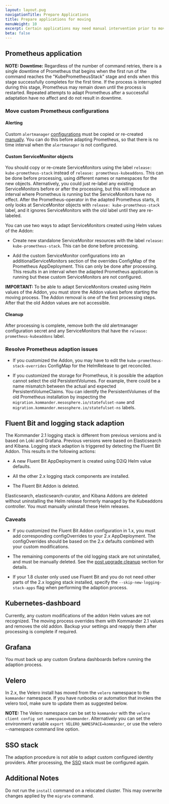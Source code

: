 ```yaml
---
layout: layout.pug
navigationTitle: Prepare Applications
title: Prepare applications for moving
menuWeight: 10
excerpt: Certain applications may need manual intervention prior to moving
beta: false
---
```


<!-- markdownlint-disable MD0013 MD030 -->

## Prometheus application

<p class="message--note"><strong>NOTE: </strong> <strong>Downtime:</strong> Regardless of the number of command retries, there is a single downtime of Prometheus that begins when the first run of the command reaches the "KubePrometheusStack" stage and ends when this stage successfully completes for the first time. If the process is interrupted during this stage, Prometheus may remain down until the process is restarted. Repeated attempts to adapt Prometheus after a successful adaptation have no affect and do not result in downtime.</p>

### Move custom Prometheus configurations

#### Alerting

Custom `alertmanager` [configurations](/dkp/konvoy/1.8/monitoring/#notify-prometheus-alerts-in-slack) must be copied or re-created [manually](/dkp/kommander/2.1/monitoring/#notify-prometheus-alerts-in-slack). You can do this before adapting Prometheus, so that there is no time interval when the `alertmanager` is not configured.

#### Custom ServiceMonitor objects

You should copy or re-create ServiceMonitors using the label `release: kube-prometheus-stack` instead of `release: prometheus-kubeaddons`. This can be done before processing, using different names or namespaces for the new objects. Alternatively, you could just re-label any existing ServiceMonitors before or after the processing, but this will introduce an interval where Prometheus is running but the ServiceMonitors have no effect. After the Prometheus-operator in the adapted Prometheus starts, it only looks at ServiceMonitor objects with `release: kube-prometheus-stack` label, and it ignores ServiceMonitors with the old label until they are re-labeled.

You can use two ways to adapt ServiceMonitors created using Helm values of the Addon:

-   Create new standalone ServiceMonitor resources with the label `release: kube-prometheus-stack`. This can be done before processing.

-   Add the custom ServiceMonitor configurations into an additionalServiceMonitors section of the overrides ConfigMap of the Prometheus AppDeployment. This can only be done after processing. This results in an interval when the adapted Prometheus application is running but these custom ServiceMonitors are not configured.

<p class="message--important"><strong>IMPORTANT: </strong>To be able to adapt ServiceMonitors created using Helm values of the Addon, you must store the Addon values before starting the moving process. The Addon removal is one of the first processing steps. After that the old Addon values are not accessible.</p>

#### Cleanup

After processing is complete, remove both the old alertmanager configuration secret and any ServiceMonitors that have the `release: prometheus-kubeaddons` label.

### Resolve Prometheus adaption issues

-   If you customized the Addon, you may have to edit the `kube-prometheus-stack-overrides` ConfigMap for the HelmRelease to get reconciled.

-   If you customized the storage for Prometheus, it is possible the adaption cannot select the old PersistentVolumes. For example, there could be a name mismatch between the actual and expected PersistentVolumeClaims. You can identify the PersistentVolumes of the old Prometheus installation by inspecting the `migration.kommander.mesosphere.io/statefulset-name` and `migration.kommander.mesosphere.io/statefulset-ns` labels.

## Fluent Bit and logging stack adaption

The Kommander 2.1 logging stack is different from previous versions and is based on Loki and Grafana. Previous versions were based on Elasticsearch and Kibana. Logging stack adaption is triggered by detecting the Fluent Bit Addon. This results in the following actions:

-   A new Fluent Bit AppDeployment is created using D2iQ Helm value defaults.

-   All the other 2.x logging stack components are installed.

-   The Fluent Bit Addon is deleted.

Elasticsearch, elasticsearch-curator, and Kibana Addons are deleted without uninstalling the Helm release formerly managed by the Kubeaddons controller. You must manually uninstall these Helm releases.

### Caveats

-   If you customized the Fluent Bit Addon configuration in 1.x, you must add corresponding configOverrides to your 2.x AppDeployment. The configOverrides should be based on the 2.x defaults combined with your custom modifications.

-   The remaining components of the old logging stack are not uninstalled, and must be manually deleted. See the [post upgrade cleanup](../cleanup) section for details.

-   If your 1.8 cluster only used use Fluent Bit and you do not need other parts of the 2.x logging stack installed, specify the `--skip-new-logging-stack-apps` flag when performing the adaption process.

## Kubernetes-dashboard

Currently, any custom modifications of the addon Helm values are not recognized. The moving process overrides them with Kommander 2.1 values and removes the old addon. Backup your settings and reapply them after processing is complete if required.

## Grafana

You must back up any custom Grafana dashboards before running the adaption process.

## Velero

In 2.x, the Velero install has moved from the `velero` namespace to the `kommander` namespace. If you have runbooks or automation that invokes the velero tool, make sure to update them as suggested below.

<p class="message--note"><strong>NOTE: </strong> The Velero namespace can be set to <code>kommander</code> with the <code>velero client config set namespace=kommander</code>.  Alternatively you can set the environment variable <code>export VELERO_NAMESPACE=kommander</code>, or use the velero --namespace command line option.</p>

## SSO stack

The adaption procedure is not able to adapt custom configured identity providers. After processing, the [SSO](../../../../security/oidc) stack must be configured again.

## Additional Notes

Do not run the `install` command on a relocated cluster. This may overwrite changes applied by the `migrate` command.
